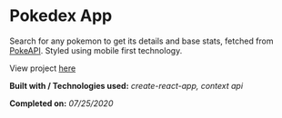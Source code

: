 # Pokedex App

Search for any pokemon to get its details and base stats, fetched from [PokeAPI](https://pokeapi.co/). Styled using mobile first technology.

View project [here](http://denzeltl.github.io/pokedex-app)

**Built with / Technologies used:** _create-react-app, context api_

**Completed on:** _07/25/2020_
